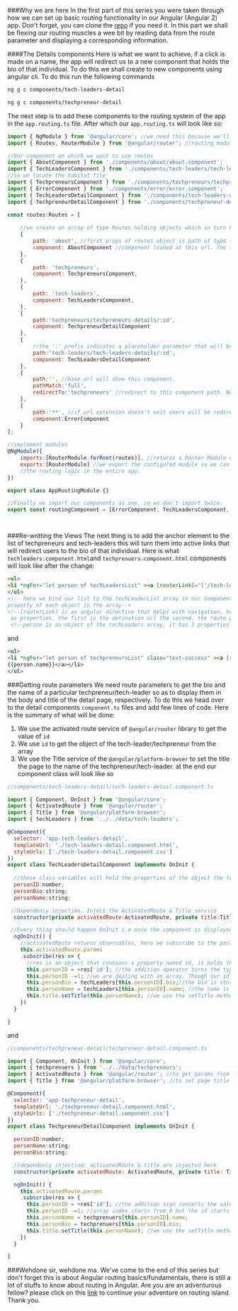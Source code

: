 ###Why we are here
In the first part of this series you were taken through how we can set up basic routing functionality in our Angular (Angular 2) app. Don't forget, you can clone the [repo](https://github.com/Enirate/ng-router) if you need it. In this part we shall be flexing our routing muscles a wee bit by reading data from the route parameter and displaying a corresponding information.

####The Details components
Here is what we want to achieve, if a click is made on a name, the app will redirect us to a new component that holds the bio of that individual. To do this we shall create to new components using angular cli. To do this run the following commands
```bash
ng g c components/tech-leaders-detail
```
```bash
ng g c components/techpreneur-detail
```

The next step is to add these components to the routing system of the app in the `app.routing.ts` file. After which our `app.routing.ts` will look like so:
```javascript
import { NgModule } from '@angular/core'; //we need this because we'll import routing modules and it will serves as decorator.
import { Routes, RouterModule } from '@angular/router'; //routing modules needed

//Our component on which we want to use routes
import { AboutComponent } from './components/about/about.component';
import { TechLeadersComponent } from './components/tech-leaders/tech-leaders.component'; //  'import { TechLeadersComponent }' we import classes 
//so we locate the habitat file
import { TechpreneursComponent } from './components/techpreneurs/techpreneurs.component'; //'./' takes you out of the present file into the app folder
import { ErrorComponent } from './components/error/error.component';
import { TechLeadersDetailComponent } from './components/tech-leaders-detail/tech-leaders-detail.component';
import { TechpreneurDetailComponent } from './components/techpreneur-detail/techpreneur-detail.component';

const routes:Routes = [ 
    
    //we create an array of type Routes holding objects which in turn holds routing logics as props
    {
        path: 'about', //first props of routes object is path of type string holding our base url extension.
        component: AboutComponent //component loaded at this url. The second props. (props = property.)
    },
    {
        path: 'techpreneurs',
        component: TechpreneursComponent,
    },
    {
        path: 'tech-leaders',
        component: TechLeadersComponent,
    },
    {
        path:'techpreneurs/techpreneurs-details/:id',
        component: TechpreneurDetailComponent
    },
    {
        //the ':' prefix indicates a placeholder parameter that will be replaced by a real value. in this case the id of techpreneurs and tech-leaders
        path:'tech-leaders/tech-leaders-details/:id', 
        component: TechLeadersDetailComponent
    },
    {
        path:'', //base url will show this component.
        pathMatch:'full',
        redirectTo:'techpreneurs' //redirect to this component path. Notice: component path(string) not component class name
    },
    {
        path:'**', //if url extension doesn't exit users will be redirected to this component.
        component:ErrorComponent
    }
];

//implement modules
@NgModule({
    imports:[RouterModule.forRoot(routes)], //returns a Router Module configured for our predeclared routes
    exports:[RouterModule] //we export the configured module so we can import it in our root module, thereby implementing
    //the routing logic in the entire app.
})

export class AppRoutingModule {}

//Finally we import our components as one, so we don't import twice.
export const routingComponent = [ErrorComponent, TechLeadersComponent, TechpreneursComponent, AboutComponent, TechpreneurDetailComponent, TechLeadersDetailComponent];




```

###Re-writting the Views
The next thing is to add the anchor element to the list of techpreneurs and tech-leaders this will turn them into active links that will redirect users to the bio of that individual. Here is what `techleaders.component.html`and `techprenuers.component.html` components will look like after the change:
```html
<ul>
<li *ngFor="let person of techLeadersList" ><a [routerLink]="['/tech-leaders/tech-leaders-details', person.id]">{{person.name}}</a></li>
</ul>
<!-- here we bind our list to the techLeaderList array in our component and we display the name
property of each object in the array-->
<!--[routerLink] is an angular directive that helps with navigation, here it's has two elements
 as properties, the first is the detination url the second, the route parameter -->
 <!--person is an object of the techLeaders array, it has 3 properties: id, name and bio-->
```
and 

```html
<ul>
<li *ngFor="let person of techpreneursList" class="text-success" ><a [routerLink]="['/techpreneurs/techpreneurs-details',person.id]">
{{person.name}}</a></li>
</ul>

```

###Getting route parameters
We need route parameters to get the bio and the name of a particular techpreneur/tech-leader so as to display them in the body and title of the detail page, respectively. To do this we head over to the detail components `component.ts` files and add few lines of code. Here is the summary of what will be done:
1.  We use the activated route service of `@angular/router` library to get the value of `id`
2.  We use `id` to get the object of the tech-leader/techpreneur from the array
3.  We use the Title service of the `@angular/platform-browser` to set the title the page to the name of the techpreneur/tech-leader.
at the end our component class will look like so
```javascript
//components/tech-leaders-detail/tech-leaders-detail.component.ts

import { Component, OnInit } from '@angular/core';
import { ActivatedRoute } from '@angular/router';
import { Title } from '@angular/platform-browser';
import { techLeaders } from '../../data/tech-leaders';

@Component({
  selector: 'app-tech-leaders-detail',
  templateUrl: './tech-leaders-detail.component.html',
  styleUrls: ['./tech-leaders-detail.component.css']
})
export class TechLeadersDetailComponent implements OnInit {
  
  //these class variables will hold the properties of the object the tech-leader under consideration 
  personID:number;
  personBio:string;
  personName:string;

 //Dependency injection. Inject the ActivatedRoute & Title service
  constructor(private activatedRoute:ActivatedRoute, private title:Title) { }

 //Every thing should happen OnInit i.e once the component is displayed in the view
  ngOnInit() {
    //activatedRoute returns observables, here we subscribe to the params method i.e the method that hold the url parameters
    this.activatedRoute.params
    .subscribe(res => {
      //res is an object that contains a property named id, it holds the id of the tech-leader in the url
      this.personID = +res['id']; //the addition operator turns the type to integer and the id is stored in personID variable
      this.personID -=1; //we are dealing with an array. Though our id starts from 1, arrays index from 0, here we minus 1 from the id to get the correct techLeader
      this.personBio = techLeaders[this.personID].bio;//the bio is stored in personBio variable
      this.personName = techLeaders[this.personID].name; //the name is stored in personName variable
      this.title.setTitle(this.personName); //we use the setTitle method of title service to set the page title to the name of the techLeader
    })
  }

}

```
and

```javascript
//components/techpreneur-detail/techpreneur-detail.component.ts

import { Component, OnInit } from '@angular/core';
import { techprenuers } from '../../data/techpreneurs';
import { ActivatedRoute } from '@angular/router'; //to get params from route we need this service. it returns observables
import { Title } from '@angular/platform-browser'; //to set page title we need the title service from the platform-browser library

@Component({
  selector: 'app-techpreneur-detail',
  templateUrl: './techpreneur-detail.component.html',
  styleUrls: ['./techpreneur-detail.component.css']
})
export class TechpreneurDetailComponent implements OnInit {

  personID:number;
  personName:string;
  personBio:string;

  //dependency injection: activatedRoute & title are injected here
  constructor(private activatedRoute: ActivatedRoute, private title: Title) { } 

  ngOnInit() {
    this.activatedRoute.params
    .subscribe(res => {
      this.personID = +res['id']; //the addition sign converts the value to int
      this.personID -=1; //array index starts from 0 but the id starts from one, we need to subtract one to get the correct person
      this.personName = techprenuers[this.personID].name; 
      this.personBio = techprenuers[this.personID].bio;
      this.title.setTitle(this.personName); //we use the setTitle method of the title service to dynamically change our title.
    })
  }

}

```

###Wehdone sir, wehdone ma.
We've come to the end of this series but don't forget this is about Angular routing basics/fundamentals, there is still a lot of stuffs to know about routing in Angular. Are you are an adventurous fellow? please click on this [link](https://angular.io/docs/ts/latest/guide/router.html) to continue your adventure on routing island. Thank you.